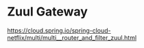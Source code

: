 # Zuul Gateway
https://cloud.spring.io/spring-cloud-netflix/multi/multi__router_and_filter_zuul.html